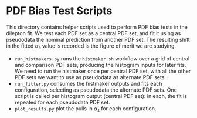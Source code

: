 # PDF Bias Test Scripts

This directory contains helper scripts used to perform PDF bias tests in the dilepton fit.
We test each PDF set as a central PDF set, and fit it using as pseudodata the nominal prediction from another PDF set.
The resulting shift in the fitted $\alpha_s$ value is recorded is the figure of merit we are studying.

- `run_histmakers.py` runs the `histmaker.sh` workflow over a grid of central and comparison PDF sets, producing the histogram inputs for later fits. We need to run the histmaker once per central PDF set, with all the other PDF sets we want to use as pseudodata as alternate PDF sets.
- `run_fitter.py` consumes the histmaker outputs and fits each configuration, selecting as pseudodata the alternate PDF sets. One script is called per histogram output (central PDF set): in each, the fit is repeated for each pseudodata PDF set.
- `plot_results.py` plot the pulls in $\alpha_s$ for each configuration.